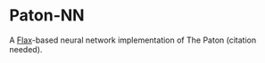 # Paton-NN

A [Flax](https://github.com/google/flax)-based neural network implementation of The
Paton (citation needed).

<!-- [![Actions Status][actions-badge]][actions-link] -->
<!-- [![Documentation Status][rtd-badge]][rtd-link] -->

<!-- [![PyPI version][pypi-version]][pypi-link] -->
<!-- [![Conda-Forge][conda-badge]][conda-link] -->
<!-- [![PyPI platforms][pypi-platforms]][pypi-link] -->

<!-- [![GitHub Discussion][github-discussions-badge]][github-discussions-link] -->

<!-- SPHINX-START -->

<!-- prettier-ignore-start -->
[actions-badge]:            https://github.com/adrn/pollux/workflows/CI/badge.svg
[actions-link]:             https://github.com/adrn/pollux/actions
[conda-badge]:              https://img.shields.io/conda/vn/conda-forge/pollux
[conda-link]:               https://github.com/conda-forge/pollux-feedstock
[github-discussions-badge]: https://img.shields.io/static/v1?label=Discussions&message=Ask&color=blue&logo=github
[github-discussions-link]:  https://github.com/adrn/pollux/discussions
[pypi-link]:                https://pypi.org/project/pollux/
[pypi-platforms]:           https://img.shields.io/pypi/pyversions/pollux
[pypi-version]:             https://img.shields.io/pypi/v/pollux
[rtd-badge]:                https://readthedocs.org/projects/pollux/badge/?version=latest
[rtd-link]:                 https://pollux.readthedocs.io/en/latest/?badge=latest

<!-- prettier-ignore-end -->
